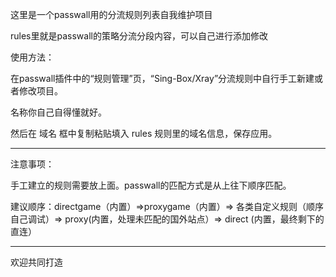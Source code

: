这里是一个passwall用的分流规则列表自我维护项目

rules里就是passwall的策略分流分段内容，可以自己进行添加修改

使用方法：

在passwall插件中的“规则管理”页，“Sing-Box/Xray”分流规则中自行手工新建或者修改项目。

名称你自己自得懂就好。

然后在 域名  框中复制粘贴填入 rules 规则里的域名信息，保存应用。

-----------------------------------------------------------------

注意事项：

手工建立的规则需要放上面。passwall的匹配方式是从上往下顺序匹配。

建议顺序：directgame（内置）=>proxygame（内置）=> 各类自定义规则（顺序自己调试）=> proxy(内置，处理未匹配的国外站点）=> direct (内置，最终剩下的直连）


-----------------------------------------------------------------

欢迎共同打造
